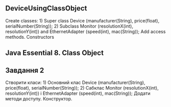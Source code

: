 ## DeviceUsingClassObject
Create classes: 1) Super class Device (manufacturer(String), price(float), serialNumber(String)); 2) Subclass Monitor (resolutionX(int), resolutionY(int)) and EthernetAdapter (speed(int), mac(String)); Add access methods. Constructors
## Java Essential 8. Class Object

## Завдання 2 
Створити класи: 1) Основний клас Device (manufacturer(String), price(float), serialNumber(String)); 2) Сабклас Monitor (resolutionX(int), resolutionY(int)) і EthernetAdapter (speed(int), mac(String)); Додати методи доступу. Конструктор.
